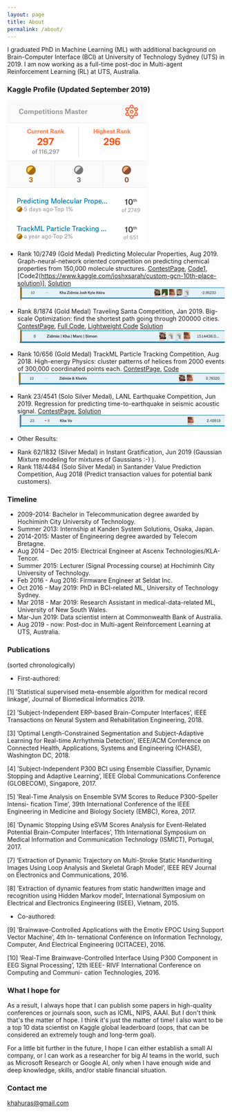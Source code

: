 ```yaml
---
layout: page
title: About
permalink: /about/
---
```


I graduated PhD in Machine Learning (ML) with additional background on Brain-Computer Interface (BCI) at University of Technology Sydney (UTS) in 2019. I am now working as a full-time post-doc in Multi-agent Reinforcement Learning (RL) at UTS, Australia.


### Kaggle Profile (Updated September 2019)
<div class="imgcap">
<img src="/images/Kaggle_Profile_Sep2019.png">
</div>

* Rank 10/2749 (Gold Medal) Predicting Molecular Properties, Aug 2019. Graph-neural-network oriented competition on predicting chemical properties from 150,000 molecule structures. 
[ContestPage](https://www.kaggle.com/c/champs-scalar-coupling/leaderboard), [Code1](https://www.kaggle.com/petersk20/schnet-10th-place-solution), [Code2(https://www.kaggle.com/joshxsarah/custom-gcn-10th-place-solution)], [Solution](https://www.kaggle.com/c/champs-scalar-coupling/discussion/106271#latest-613221)
![_config.yml](/images/Molecule_2.png)


* Rank 8/1874 (Gold Medal) Traveling Santa Competition, Jan 2019. Big-scale Optimization: find the shortest path going through 200000 cities.
[ContestPage](https://www.kaggle.com/c/traveling-santa-2018-prime-paths/overview), [Full Code](https://github.com/voanhkha/Traveling-Santa-2018-Kaggle), [Lightweight Code](https://www.kaggle.com/khahuras/super-fast-cumsum-trick-8th-place-demo-solution) [Solution](https://www.kaggle.com/c/traveling-santa-2018-prime-paths/discussion/77257#latest-459837)
![_config.yml](/images/TravelingSanta.png)

* Rank 10/656 (Gold Medal) TrackML Particle Tracking Competition, Aug 2018. High-energy Physics: cluster patterns of helices from 2000 events of 300,000 coordinated points each.
[ContestPage](https://www.kaggle.com/c/trackml-particle-identification/leaderboard), [Code](https://www.kaggle.com/khahuras/0-53x-clustering-using-hough-features-basic)
![_config.yml](/images/TrackML.png)

* Rank 23/4541 (Solo Silver Medal), LANL Earthquake Competition, Jun 2019. Regression for predicting time-to-earthquake in seismic acoustic signal.
[ContestPage](https://www.kaggle.com/c/LANL-Earthquake-Prediction/leaderboard), [Solution](https://www.kaggle.com/c/LANL-Earthquake-Prediction/discussion/94446#latest-544510)
![_config.yml](/images/LANL.png)

* Other Results: 
- Rank 62/1832 (Silver Medal) in Instant Gratification, Jun 2019 (Gaussian Mixture modeling for mixtures of Gaussians :-) ).
- Rank 118/4484 (Solo Silver Medal) in Santander Value Prediction Competition, Aug 2018 (Predict transaction values for potential bank customers).

### Timeline

* 2009-2014: Bachelor in Telecommunication degree awarded by Hochiminh City University of Technology.
* Summer 2013: Internship at Kanden System Solutions, Osaka, Japan.
* 2014-2015: Master of Engineering degree awarded by Telecom Bretagne.
* Aug 2014 - Dec 2015: Electrical Engineer at Ascenx Technologies/KLA-Tencor.
* Summer 2015: Lecturer (Signal Processing course) at Hochiminh City University of Technology.
* Feb 2016 - Aug 2016: Firmware Engineer at Seldat Inc.
* Oct 2016 - May 2019: PhD in BCI-related ML, University of Technology Sydney.
* Mar 2018 - Mar 2019: Research Assistant in medical-data-related ML, University of New South Wales.
* Mar-Jun 2019: Data scientist intern at Commonwealth Bank of Australia.
* Aug 2019 - now: Post-doc in Multi-agent Reinforcement Learning at UTS, Australia.

### Publications
(sorted chronologically)
* First-authored:

[1] ’Statistical supervised meta-ensemble algorithm for medical record linkage’, Journal of Biomedical Informatics 2019.

[2] ’Subject-Independent ERP-based Brain-Computer Interfaces’, IEEE Transactions on Neural System and Rehabilitation Engineering, 2018.

[3] ’Optimal Length-Constrained Segmentation and Subject-Adaptive Learning for Real-time Arrhythmia Detection’, IEEE/ACM Conference on Connected Health, Applications, Systems and Engineering (CHASE), Washington DC, 2018.

[4] ’Subject-Independent P300 BCI using Ensemble Classifier, Dynamic Stopping and Adaptive Learning’, IEEE Global Communications Conference (GLOBECOM), Singapore, 2017.

[5] ’Real-Time Analysis on Ensemble SVM Scores to Reduce P300-Speller Intensi- fication Time’, 39th International Conference of the IEEE Engineering in Medicine and Biology Society (EMBC), Korea, 2017.

[6] ’Dynamic Stopping Using eSVM Scores Analysis for Event-Related Potential Brain-Computer Interfaces’, 11th International Symposium on Medical Information and Communication Technology (ISMICT), Portugal, 2017.

[7] ’Extraction of Dynamic Trajectory on Multi-Stroke Static Handwriting Images Using Loop Analysis and Skeletal Graph Model’, IEEE REV Journal on Electronics and Communications, 2016.

[8] ’Extraction of dynamic features from static handwritten image and recognition using Hidden Markov model’, International Symposium on Electrical and Electronics Engineering (ISEE), Vietnam, 2015.

* Co-authored:

[9] ’Brainwave-Controlled Applications with the Emotiv EPOC Using Support Vector Machine’, 4th In- ternational Conference on Information Technology, Computer, And Electrical Engineering (ICITACEE), 2016.

[10] ’Real-Time Brainwave-Controlled Interface Using P300 Component in EEG Signal Processing’, 12th IEEE- RIVF International Conference on Computing and Communi- cation Technologies, 2016.

### What I hope for

As a result, I always hope that I can publish some papers in high-quality conferences or journals soon, such as ICML, NIPS, AAAI. But I don't think that's the matter of hope. I think it's just the matter of time! I also want to be a top 10 data scientist on Kaggle global leaderboard (oops, that can be considered an extremely tough and long-term goal).

For a little bit further in the future, I hope I can either establish a small AI company, or I can work as a researcher for big AI teams in the world, such as Microsoft Research or Google AI, only when I have enough wide and deep knowledge, skills, and/or stable financial situation.


### Contact me

[khahuras@gmail.com](mailto:khahuras@gmail.com)
